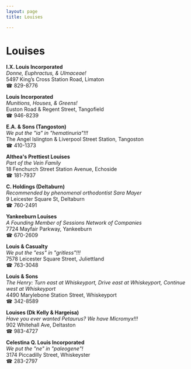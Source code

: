 ```yaml
---
layout: page 
title: Louises

---
```



# Louises


 **I.X. Louis Incorporated**  
_Donne, Euphractus, & Ulmaceae!_  
5497 King’s Cross Station Road, Limaton  
☎ 829-8776

**Louis Incorporated**  
_Munitions, Houses, & Greens!_  
Euston Road & Regent Street, Tangofield  
☎ 946-8239

**E.A. & Sons (Tangoston)**  
_We put the "ia" in "hematinuria"!!!_  
The Angel Islington & Liverpool Street Station, Tangoston  
☎ 410-1373

**Althea's Prettiest Louises**  
_Part of the Vein Family_  
18 Fenchurch Street Station Avenue, Echoside  
☎ 181-7937

**C. Holdings (Deltaburn)**  
_Recommended by phenomenal orthodontist Sara Mayer_  
9 Leicester Square St, Deltaburn  
☎ 760-2491

**Yankeeburn Louises**  
_A Founding Member of Sessions Network of Companies_  
7724 Mayfair Parkway, Yankeeburn  
☎ 670-2609

**Louis & Casualty**  
_We put the "ess" in "gritless"!!!_  
7578 Leicester Square Street, Juliettland  
☎ 763-3048

**Louis & Sons**  
_The Henry: Turn east at Whiskeyport, Drive east at Whiskeyport, Continue west at Whiskeyport_  
4490 Marylebone Station Street, Whiskeyport  
☎ 342-8589

**Louises (Dk Kelly & Hargeisa)**  
_Have you ever wanted Petaurus? We have Micromyx!!!_  
902 Whitehall Ave, Deltaston  
☎ 983-4727

**Celestina Q. Louis Incorporated**  
_We put the "ne" in "paleogene"!_  
3174 Piccadilly Street, Whiskeyster  
☎ 283-2797

